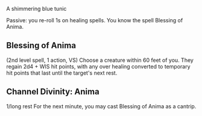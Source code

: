 A shimmering blue tunic

Passive: you re-roll 1s on healing spells. You know the spell Blessing of Anima.

## Blessing of Anima
(2nd level spell, 1 action, VS)
Choose a creature within 60 feet of you. They regain 2d4 + WIS hit points, with any over healing converted to temporary hit points that last until the target's next rest.

## Channel Divinity: Anima
1/long rest
For the next minute, you may cast Blessing of Anima as a cantrip.